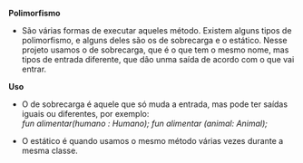 **Polimorfismo**
* São várias formas de executar aqueles método. Existem alguns tipos de polimorfismo,
e alguns deles são os de sobrecarga e o estático. Nesse projeto usamos o de sobrecarga, que é o que tem o mesmo nome, mas tipos 
de entrada diferente, que dâo unma saída de acordo com o que vai entrar. 

**Uso**
* O de sobrecarga é aquele que só muda a entrada, mas pode ter saídas iguais ou
diferentes, por exemplo:    
*fun alimentar(humano : Humano); fun alimentar (animal: Animal);*

* O estático é quando usamos o mesmo método várias vezes durante a mesma classe.